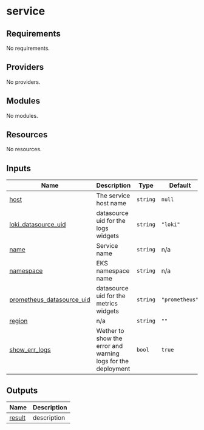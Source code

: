 # service

<!-- BEGINNING OF PRE-COMMIT-TERRAFORM DOCS HOOK -->
## Requirements

No requirements.

## Providers

No providers.

## Modules

No modules.

## Resources

No resources.

## Inputs

| Name | Description | Type | Default | Required |
|------|-------------|------|---------|:--------:|
| <a name="input_host"></a> [host](#input\_host) | The service host name | `string` | `null` | no |
| <a name="input_loki_datasource_uid"></a> [loki\_datasource\_uid](#input\_loki\_datasource\_uid) | datasource uid for the logs widgets | `string` | `"loki"` | no |
| <a name="input_name"></a> [name](#input\_name) | Service name | `string` | n/a | yes |
| <a name="input_namespace"></a> [namespace](#input\_namespace) | EKS namespace name | `string` | n/a | yes |
| <a name="input_prometheus_datasource_uid"></a> [prometheus\_datasource\_uid](#input\_prometheus\_datasource\_uid) | datasource uid for the metrics widgets | `string` | `"prometheus"` | no |
| <a name="input_region"></a> [region](#input\_region) | n/a | `string` | `""` | no |
| <a name="input_show_err_logs"></a> [show\_err\_logs](#input\_show\_err\_logs) | Wether to show the error and warning logs for the deployment | `bool` | `true` | no |

## Outputs

| Name | Description |
|------|-------------|
| <a name="output_result"></a> [result](#output\_result) | description |
<!-- END OF PRE-COMMIT-TERRAFORM DOCS HOOK -->
